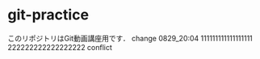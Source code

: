 # git-practice
このリポジトリはGit動画講座用です．
change 0829_20:04
111111111111111111
222222222222222222 conflict
